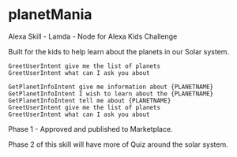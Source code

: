 # planetMania
Alexa Skill - Lamda - Node for Alexa Kids Challenge

Built for the kids to help learn about the planets in our Solar system.

    GreetUserIntent give me the list of planets
    GreetUserIntent what can I ask you about

    GetPlanetInfoIntent give me information about {PLANETNAME}
    GetPlanetInfoIntent I wish to learn about the {PLANETNAME}
    GetPlanetInfoIntent tell me about {PLANETNAME}
    GreetUserIntent give me the list of planets
    GreetUserIntent what can I ask you about
    

Phase 1 - Approved and published to Marketplace.

Phase 2 of this skill will have more of Quiz around the solar system.
